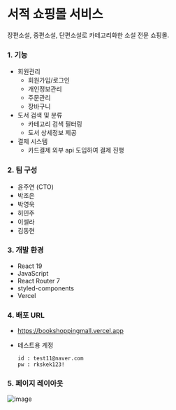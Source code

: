 # 서적 쇼핑몰 서비스
장편소설, 중편소설, 단편소설로 카테고리화한 소설 전문 쇼핑몰.

### 1. 기능
- 회원관리
  - 회원가입/로그인
  - 개인정보관리
  - 주문관리
  - 장바구니
- 도서 검색 및 분류
  - 카테고리 검색 필터링
  - 도서 상세정보 제공
- 결제 시스템
  - 카드결제 외부 api 도입하여 결제 진행

### 2. 팀 구성
- 윤주연 (CTO)
- 박조은
- 박영욱
- 허민주
- 이셀라
- 김동현

### 3. 개발 환경
- React 19
- JavaScript
- React Router 7
- styled-components
- Vercel

### 4. 배포 URL
- https://bookshoppingmall.vercel.app

- 테스트용 계정
    ```
    id : test11@naver.com
    pw : rkskek123!
    ```

### 5. 페이지 레이아웃
![image](https://github.com/user-attachments/assets/b9369adc-cf01-4aa7-9a98-7054543b019c)





